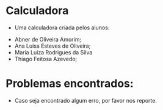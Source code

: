 # Calculadora

+ Uma calculadora criada pelos alunos:

* Abner de Oliveira Amorim;
* Ana Luisa Esteves de Oliveira;
* Maria Luiza Rodrigues da Silva
* Thiago Feitosa Azevedo;

# Problemas encontrados:

* Caso seja encontrado algum erro, por favor nos reporte.
